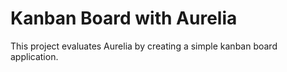 # Kanban Board with Aurelia
This project evaluates Aurelia by creating a simple kanban board application.
